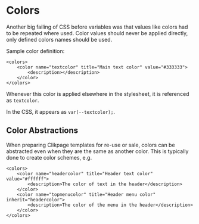 # Colors

Another big failing of CSS before variables was that values like colors had to be repeated where used. Color values should never be applied directly, only defined colors names should be used.

Sample color definition:

    <colors>
        <color name="textcolor" title="Main text color" value="#333333">
            <description></description>
        </color>
    </colors>

Whenever this color is applied elsewhere in the stylesheet, it is referenced as `textcolor`.

In the CSS, it appears as `var(--textcolor);`.

## Color Abstractions

When preparing Clikpage templates for re-use or sale, colors can be abstracted even when they are the same as another color. This is typically done to create color schemes, e.g.

    <colors>
        <color name="headercolor" title="Header text color" value="#ffffff">
            <description>The color of text in the header</description>
        </color>
        <color name="topmenucolor" title="Header menu color" inherit="headercolor">
            <description>The color of the menu in the header</description>
        </color>
    </colors>

